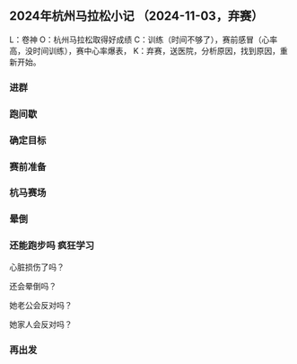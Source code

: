 ## 2024年杭州马拉松小记  （2024-11-03，弃赛）
L：卷神
O：杭州马拉松取得好成绩
C：训练（时间不够了），赛前感冒（心率高，没时间训练），赛中心率爆表，
K：弃赛，送医院，分析原因，找到原因，重新开始。

### 进群

### 跑间歇

### 确定目标

### 赛前准备

### 杭马赛场

### 晕倒

### 还能跑步吗 疯狂学习

心脏损伤了吗？

还会晕倒吗？

她老公会反对吗？

她家人会反对吗？

### 再出发
